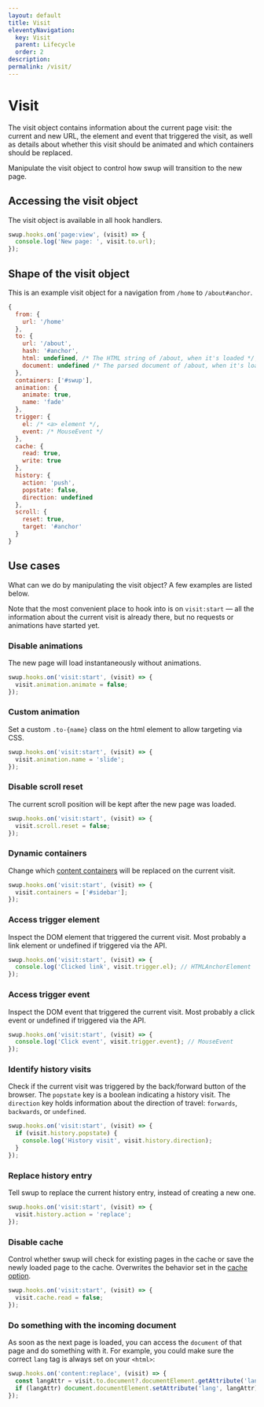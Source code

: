 ```yaml
---
layout: default
title: Visit
eleventyNavigation:
  key: Visit
  parent: Lifecycle
  order: 2
description:
permalink: /visit/
---
```


# Visit

The visit object contains information about the current page visit: the current and new
URL, the element and event that triggered the visit, as well as details about whether this visit
should be animated and which containers should be replaced.

Manipulate the visit object to control how swup will transition to the new page.

## Accessing the visit object

The visit object is available in all hook handlers.

```javascript
swup.hooks.on('page:view', (visit) => {
  console.log('New page: ', visit.to.url);
});
```

## Shape of the visit object

This is an example visit object for a navigation from `/home` to `/about#anchor`.

```javascript
{
  from: {
    url: '/home'
  },
  to: {
    url: '/about',
    hash: '#anchor',
    html: undefined, /* The HTML string of /about, when it's loaded */,
    document: undefined /* The parsed document of /about, when it's loaded */,
  },
  containers: ['#swup'],
  animation: {
    animate: true,
    name: 'fade'
  },
  trigger: {
    el: /* <a> element */,
    event: /* MouseEvent */
  },
  cache: {
    read: true,
    write: true
  },
  history: {
    action: 'push',
    popstate: false,
    direction: undefined
  },
  scroll: {
    reset: true,
    target: '#anchor'
  }
}
```

## Use cases

What can we do by manipulating the visit object? A few examples are listed below.

Note that the most convenient place to hook into is on `visit:start` — all the information about the
current visit is already there, but no requests or animations have started yet.

### Disable animations

The new page will load instantaneously without animations.

```javascript
swup.hooks.on('visit:start', (visit) => {
  visit.animation.animate = false;
});
```

### Custom animation

Set a custom `.to-{name}` class on the html element to allow targeting via CSS.

```javascript
swup.hooks.on('visit:start', (visit) => {
  visit.animation.name = 'slide';
});
```

### Disable scroll reset

The current scroll position will be kept after the new page was loaded.

```javascript
swup.hooks.on('visit:start', (visit) => {
  visit.scroll.reset = false;
});
```

### Dynamic containers

Change which [content containers](/options/#containers) will be replaced on the current visit.

```javascript
swup.hooks.on('visit:start', (visit) => {
  visit.containers = ['#sidebar'];
});
```

### Access trigger element

Inspect the DOM element that triggered the current visit. Most probably a link element or undefined
if triggered via the API.

```javascript
swup.hooks.on('visit:start', (visit) => {
  console.log('Clicked link', visit.trigger.el); // HTMLAnchorElement
});
```

### Access trigger event

Inspect the DOM event that triggered the current visit. Most probably a click event or undefined
if triggered via the API.

```javascript
swup.hooks.on('visit:start', (visit) => {
  console.log('Click event', visit.trigger.event); // MouseEvent
});
```

### Identify history visits

Check if the current visit was triggered by the back/forward button of the browser. The
`popstate` key is a boolean indicating a history visit. The `direction` key holds information
about the direction of travel: `forwards`, `backwards`, or `undefined`.

```javascript
swup.hooks.on('visit:start', (visit) => {
  if (visit.history.popstate) {
    console.log('History visit', visit.history.direction);
  }
});
```

### Replace history entry

Tell swup to replace the current history entry, instead of creating a new one.

```javascript
swup.hooks.on('visit:start', (visit) => {
  visit.history.action = 'replace';
});
```

### Disable cache

Control whether swup will check for existing pages in the cache or save the newly loaded page
to the cache. Overwrites the behavior set in the [cache option](/options/#cache).

```javascript
swup.hooks.on('visit:start', (visit) => {
  visit.cache.read = false;
});
```

### Do something with the incoming document

As soon as the next page is loaded, you can access the `document` of that page and do something with it. For example, you could make sure the correct `lang` tag is always set on your `<html>`:

```javascript
swup.hooks.on('content:replace', (visit) => {
  const langAttr = visit.to.document?.documentElement.getAttribute('lang');
  if (langAttr) document.documentElement.setAttribute('lang', langAttr);
});
```

